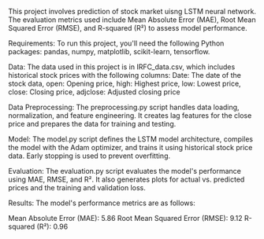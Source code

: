 This project involves prediction of stock market uisng LSTM neural network. The evaluation metrics used include Mean Absolute Error (MAE), Root Mean Squared Error (RMSE), and R-squared (R²) to assess model performance.

Requirements:
To run this project, you'll need the following Python packages: pandas, numpy, matplotlib, scikit-learn, tensorflow.

Data:
The data used in this project is in IRFC_data.csv, which includes historical stock prices with the following columns: Date: The date of the stock data, open: Opening price, high: Highest price, low: Lowest price, close: Closing price, adjclose: Adjusted closing price


Data Preprocessing:
The preprocessing.py script handles data loading, normalization, and feature engineering. It creates lag features for the close price and prepares the data for training and testing.

Model:
The model.py script defines the LSTM model architecture, compiles the model with the Adam optimizer, and trains it using historical stock price data. Early stopping is used to prevent overfitting.

Evaluation:
The evaluation.py script evaluates the model's performance using MAE, RMSE, and R². It also generates plots for actual vs. predicted prices and the training and validation loss.

Results:
The model's performance metrics are as follows:

Mean Absolute Error (MAE): 5.86
Root Mean Squared Error (RMSE): 9.12
R-squared (R²): 0.96
